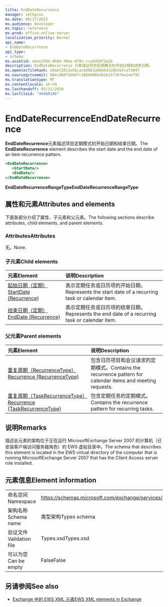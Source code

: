 ```yaml
---
title: EndDateRecurrence
manager: sethgros
ms.date: 09/17/2015
ms.audience: Developer
ms.topic: reference
ms.prod: office-online-server
localization_priority: Normal
api_name:
- EndDateRecurrence
api_type:
- schema
ms.assetid: a5ee2504-db84-49ee-870c-cca9269f2e26
description: EndDateRecurrence 元素描述项目定期模式的开始日期和结束日期。
ms.openlocfilehash: e8ae72012e5bcac8d8b2a06b6d3a9b3a7caf30d7
ms.sourcegitcommit: 88ec988f2bb67c1866d06b361615f3674a24e795
ms.translationtype: MT
ms.contentlocale: zh-CN
ms.lasthandoff: 05/31/2020
ms.locfileid: "44460146"
---
```

# <a name="enddaterecurrence"></a><span data-ttu-id="12d5a-103">EndDateRecurrence</span><span class="sxs-lookup"><span data-stu-id="12d5a-103">EndDateRecurrence</span></span>

<span data-ttu-id="12d5a-104">**EndDateRecurrence**元素描述项目定期模式的开始日期和结束日期。</span><span class="sxs-lookup"><span data-stu-id="12d5a-104">The **EndDateRecurrence** element describes the start date and the end date of an item recurrence pattern.</span></span> 
  
```xml
<EndDateRecurrence>
   <StartDate/>
   <EndDate/>
</EndDateRecurrence>
```

 <span data-ttu-id="12d5a-105">**EndDateRecurrenceRangeType**</span><span class="sxs-lookup"><span data-stu-id="12d5a-105">**EndDateRecurrenceRangeType**</span></span>
## <a name="attributes-and-elements"></a><span data-ttu-id="12d5a-106">属性和元素</span><span class="sxs-lookup"><span data-stu-id="12d5a-106">Attributes and elements</span></span>

<span data-ttu-id="12d5a-107">下面各部分介绍了属性、子元素和父元素。</span><span class="sxs-lookup"><span data-stu-id="12d5a-107">The following sections describe attributes, child elements, and parent elements.</span></span>
  
### <a name="attributes"></a><span data-ttu-id="12d5a-108">Attributes</span><span class="sxs-lookup"><span data-stu-id="12d5a-108">Attributes</span></span>

<span data-ttu-id="12d5a-109">无。</span><span class="sxs-lookup"><span data-stu-id="12d5a-109">None.</span></span>
  
### <a name="child-elements"></a><span data-ttu-id="12d5a-110">子元素</span><span class="sxs-lookup"><span data-stu-id="12d5a-110">Child elements</span></span>

|<span data-ttu-id="12d5a-111">**元素**</span><span class="sxs-lookup"><span data-stu-id="12d5a-111">**Element**</span></span>|<span data-ttu-id="12d5a-112">**说明**</span><span class="sxs-lookup"><span data-stu-id="12d5a-112">**Description**</span></span>|
|:-----|:-----|
|[<span data-ttu-id="12d5a-113">起始日期（定期）</span><span class="sxs-lookup"><span data-stu-id="12d5a-113">StartDate (Recurrence)</span></span>](startdate-recurrence.md) <br/> |<span data-ttu-id="12d5a-114">表示定期任务或日历项的开始日期。</span><span class="sxs-lookup"><span data-stu-id="12d5a-114">Represents the start date of a recurring task or calendar item.</span></span>  <br/> |
|[<span data-ttu-id="12d5a-115">结束日期（定期）</span><span class="sxs-lookup"><span data-stu-id="12d5a-115">EndDate (Recurrence)</span></span>](enddate-recurrence.md) <br/> |<span data-ttu-id="12d5a-116">表示定期任务或日历项的结束日期。</span><span class="sxs-lookup"><span data-stu-id="12d5a-116">Represents the end date of a recurring task or calendar item.</span></span>  <br/> |
   
### <a name="parent-elements"></a><span data-ttu-id="12d5a-117">父元素</span><span class="sxs-lookup"><span data-stu-id="12d5a-117">Parent elements</span></span>

|<span data-ttu-id="12d5a-118">**元素**</span><span class="sxs-lookup"><span data-stu-id="12d5a-118">**Element**</span></span>|<span data-ttu-id="12d5a-119">**说明**</span><span class="sxs-lookup"><span data-stu-id="12d5a-119">**Description**</span></span>|
|:-----|:-----|
|[<span data-ttu-id="12d5a-120">重复周期（RecurrenceType）</span><span class="sxs-lookup"><span data-stu-id="12d5a-120">Recurrence (RecurrenceType)</span></span>](recurrence-recurrencetype.md) <br/> |<span data-ttu-id="12d5a-121">包含日历项目和会议请求的定期模式。</span><span class="sxs-lookup"><span data-stu-id="12d5a-121">Contains the recurrence pattern for calendar items and meeting requests.</span></span>  <br/> |
|[<span data-ttu-id="12d5a-122">重复周期（TaskRecurrenceType）</span><span class="sxs-lookup"><span data-stu-id="12d5a-122">Recurrence (TaskRecurrenceType)</span></span>](recurrence-taskrecurrencetype.md) <br/> |<span data-ttu-id="12d5a-123">包含定期任务的定期模式。</span><span class="sxs-lookup"><span data-stu-id="12d5a-123">Contains the recurrence pattern for recurring tasks.</span></span>  <br/> |
   
## <a name="remarks"></a><span data-ttu-id="12d5a-124">说明</span><span class="sxs-lookup"><span data-stu-id="12d5a-124">Remarks</span></span>

<span data-ttu-id="12d5a-125">描述此元素的架构位于正在运行 MicrosoftExchange Server 2007 的计算机（已安装客户端访问服务器角色）的 EWS 虚拟目录中。</span><span class="sxs-lookup"><span data-stu-id="12d5a-125">The schema that describes this element is located in the EWS virtual directory of the computer that is running MicrosoftExchange Server 2007 that has the Client Access server role installed.</span></span>
  
## <a name="element-information"></a><span data-ttu-id="12d5a-126">元素信息</span><span class="sxs-lookup"><span data-stu-id="12d5a-126">Element information</span></span>

|||
|:-----|:-----|
|<span data-ttu-id="12d5a-127">命名空间</span><span class="sxs-lookup"><span data-stu-id="12d5a-127">Namespace</span></span>  <br/> |https://schemas.microsoft.com/exchange/services/2006/types  <br/> |
|<span data-ttu-id="12d5a-128">架构名称</span><span class="sxs-lookup"><span data-stu-id="12d5a-128">Schema name</span></span>  <br/> |<span data-ttu-id="12d5a-129">类型架构</span><span class="sxs-lookup"><span data-stu-id="12d5a-129">Types schema</span></span>  <br/> |
|<span data-ttu-id="12d5a-130">验证文件</span><span class="sxs-lookup"><span data-stu-id="12d5a-130">Validation file</span></span>  <br/> |<span data-ttu-id="12d5a-131">Types.xsd</span><span class="sxs-lookup"><span data-stu-id="12d5a-131">Types.xsd</span></span>  <br/> |
|<span data-ttu-id="12d5a-132">可以为空</span><span class="sxs-lookup"><span data-stu-id="12d5a-132">Can be empty</span></span>  <br/> |<span data-ttu-id="12d5a-133">False</span><span class="sxs-lookup"><span data-stu-id="12d5a-133">False</span></span>  <br/> |
   
## <a name="see-also"></a><span data-ttu-id="12d5a-134">另请参阅</span><span class="sxs-lookup"><span data-stu-id="12d5a-134">See also</span></span>



- [<span data-ttu-id="12d5a-135">Exchange 中的 EWS XML 元素</span><span class="sxs-lookup"><span data-stu-id="12d5a-135">EWS XML elements in Exchange</span></span>](ews-xml-elements-in-exchange.md)

